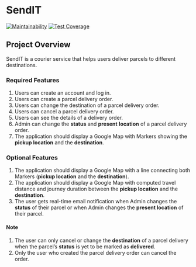 # SendIT

[![Maintainability](https://api.codeclimate.com/v1/badges/e993b64734b96cd0f40b/maintainability)](https://codeclimate.com/github/leni1/send-it-app/maintainability)
[![Test Coverage](https://api.codeclimate.com/v1/badges/e993b64734b96cd0f40b/test_coverage)](https://codeclimate.com/github/leni1/send-it-app/test_coverage)

## Project Overview

SendIT is a courier service that helps users deliver parcels to different destinations.

### Required Features

1. Users can create an account and log in.
2. Users can create a parcel delivery order.
3. Users can change the destination of a parcel delivery order.
4. Users can cancel a parcel delivery order.
5. Users can see the details of a delivery order.
6. Admin can change the **status** and **present** **location** of a parcel delivery order.
7. The application should display a Google Map with Markers showing the **pickup location** and the **destination**.

### Optional Features

1. The application should display a Google Map with a line connecting both Markers (**pickup location** and the **destination**).
2. The application should display a Google Map with computed travel distance and journey duration between the **pickup location** and the **destination**.
3. The user gets real-time email notification when Admin changes the **status** of their parcel or when Admin changes the **present location** of their parcel.

#### Note

1. The user can only cancel or change the **destination** of a parcel delivery when the parcel’s **status** is yet to be marked as **delivered**.
2. Only the user who created the parcel delivery order can cancel the order.

